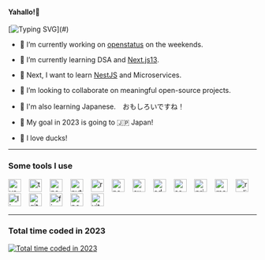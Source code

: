 #### Yahallo!👋

[![Typing SVG](https://readme-typing-svg.herokuapp.com?font=Nunito&pause=1200&color=FFFFFF&width=435&lines=Nice+to+meet+you!!;%E3%82%88%E3%82%8B%E3%81%97%E3%81%8F%E3%81%8A%E3%81%AD%E3%81%8C%E3%81%84%E3%81%97%E3%81%BE%E3%81%99!!)](#)

- 🔭 I’m currently working on [openstatus](https://github.com/openstatusHQ/OpenStatus) on the weekends.

- 🌱 I’m currently learning DSA and [Next.js13](https://nextjs.org).

- 🎯 Next, I want to learn [NestJS](https://nestjs.com) and Microservices.

- 👯 I’m looking to collaborate on meaningful open-source projects.

- 🍣 I'm also learning Japanese.　おもしろいですね！

- 🛬 My goal in 2023 is going to 🇯🇵 Japan!

- 🦆 I love ducks!

---

### Some tools I use

<p>
<img title="vscode" alt="vscode" height="26" width="26" style="padding-right:12px;" src="https://cdn.simpleicons.org/visualstudiocode" />
<img title="typescript" alt="typescript" height="26" width="26" style="padding-right:12px;" src="https://cdn.simpleicons.org/typescript" />
<img title="nodejs" alt="nodejs" height="26" width="26" style="padding-right:12px;" src="https://cdn.simpleicons.org/nodedotjs" />
<img title="python" alt="python" height="26" width="26" style="padding-right:12px;" src="https://cdn.simpleicons.org/python" />
<img title="react" alt="react" height="26" width="26" style="padding-right:12px;" src="https://cdn.simpleicons.org/react" />
<img title="nextjs" alt="nextjs" height="26" width="26" style="padding-right:12px;" src="https://cdn.simpleicons.org/nextdotjs" />
<img title="express" alt="express" height="26" width="26" style="padding-right:12px;" src="https://cdn.simpleicons.org/express" />
<img title="adonisjs" alt="adonisjs" height="26" width="26" style="padding-right:12px;" src="https://cdn.simpleicons.org/adonisjs" />
<img title="socketio" alt="socketio" height="26" width="26" style="padding-right:12px;" src="https://cdn.simpleicons.org/socketdotio" />
<img title="prisma" alt="prisma" height="26" width="26" style="padding-right:12px;" src="https://cdn.simpleicons.org/prisma" />
<img title="mongodb" alt="mongodb" height="26" width="26" style="padding-right:12px;" src="https://cdn.simpleicons.org/mongodb" />
<img title="redis" alt="redis" height="26" width="26" style="padding-right:12px;" src="https://cdn.simpleicons.org/redis" />
<img title="linux" alt="linux" height="26" width="26" style="padding-right:12px;" src="https://cdn.simpleicons.org/linux" />
<img title="git" alt="git" height="26" width="26" style="padding-right:12px;" src="https://cdn.simpleicons.org/git" />
<img title="figma" alt="figma" height="26" width="26" style="padding-right:12px;" src="https://cdn.simpleicons.org/figma" />
<img title="postman" alt="postman" height="26" width="26" style="padding-right:12px;" src="https://cdn.simpleicons.org/postman" />
<img title="vitest" alt="vitest" height="26" width="26" style="padding-right:12px;" src="https://cdn.simpleicons.org/vitest" />
</p>

---

### Total time coded in 2023

<a title="Total time coded in 2023" href="https://wakatime.com/@6055ae70-d556-4248-90b9-efccb7eb9499"><img src="https://wakatime.com/badge/user/6055ae70-d556-4248-90b9-efccb7eb9499.svg?style=for-the-badge" alt="Total time coded in 2023" /></a>
